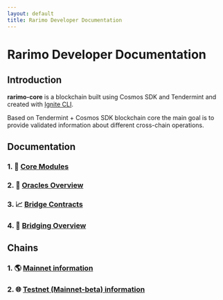 ```yaml
---
layout: default
title: Rarimo Developer Documentation
---
```


# Rarimo Developer Documentation

## Introduction

**rarimo-core** is a blockchain built using Cosmos SDK and Tendermint and created with [Ignite CLI](https://ignite.com/cli).

Based on Tendermint + Cosmos SDK blockchain core the main goal is to provide validated information about different cross-chain operations.

## Documentation

### 1. :open_file_folder: [Core Modules](./x/README.md)

### 2. :telescope: [Oracles Overview](./docs/common/oracles/001-oracles.md)

### 3. :chart_with_upwards_trend: [Bridge Contracts](./docs/common/contracts/001-contracts.md)

### 4. :rocket: [Bridging Overview](./docs/common/bridging/001-bridging.md)

## Chains

### 1. :earth_americas: [Mainnet information](./docs/common/mainnet/001-mainnet.md)

### 2. :globe_with_meridians: [Testnet (Mainnet-beta) information](./docs/common/testnet/001-testnet.md)